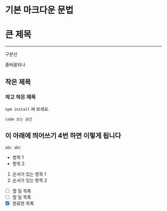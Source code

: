 # 기본 마크다운 문법

# 큰 제목

---

구분선

줄바꿈되나

## 작은 제목

### 작고 작은 제목

`npm install` 써 보세요.

```
code 쓰는 공간
```

## 이 아래에 띄어쓰기 4번 하면 이렇게 됩니다
    abc abc

- 항목 1
- 항목 2

1. 순서가 있는 항목 1
1. 순서가 있는 항목 2

- [ ] 할 일 목록
- [ ] 할 일 목록
- [X] 완료한 목록
